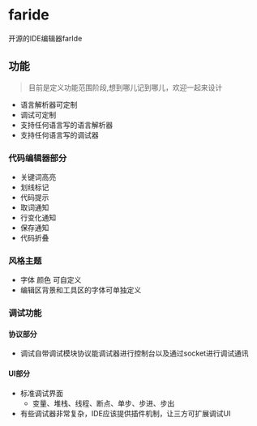# faride
开源的IDE编辑器farIde

## 功能
> 目前是定义功能范围阶段,想到哪儿记到哪儿，欢迎一起来设计
* 语言解析器可定制
* 调试可定制
* 支持任何语言写的语言解析器
* 支持任何语言写的调试器

### 代码编辑器部分
- 关键词高亮
- 划线标记
- 代码提示
- 取词通知
- 行变化通知
- 保存通知
- 代码折叠

### 风格主题
- 字体  颜色 可自定义
- 编辑区背景和工具区的字体可单独定义

### 调试功能
#### 协议部分
- 调试自带调试模块协议能调试器进行控制台以及通过socket进行调试通讯
#### UI部分
- 标准调试界面
  - 变量、堆栈、线程、断点、单步、步进、步出 
- 有些调试器非常复杂，IDE应该提供插件机制，让三方可扩展调试UI

